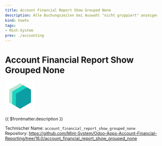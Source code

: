 ```yaml
---
title: Account Financial Report Show Grouped None
description: Alle Buchungszeilen bei Auswahl "nicht gruppiert" anzeigen.
kind: howto
tags:
- Mint-System
prev: ./accounting
---
```

# Account Financial Report Show Grouped None
![icon_oms_box](attachments/icons_odoo_mint_system.png)

{{ $frontmatter.description }}

Technischer Name: `account_financial_report_show_grouped_none`\
Repository: <https://github.com/Mint-System/Odoo-Apps-Account-Financial-Reporting/tree/16.0/account_financial_report_show_grouped_none>
